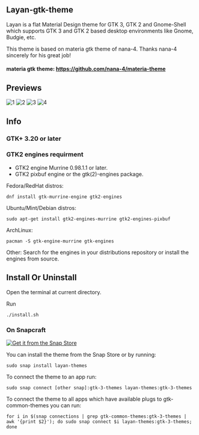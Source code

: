 ## Layan-gtk-theme

Layan is a flat Material Design theme for GTK 3, GTK 2 and Gnome-Shell which supports GTK 3 and GTK 2 based desktop environments like Gnome, Budgie, etc.

This theme is based on materia gtk theme of nana-4. Thanks nana-4 sincerely for his great job!

#### materia gtk theme: https://github.com/nana-4/materia-theme

## Previews
![1](https://images.pling.com/img/00/00/32/24/44/1309214/7a86d212835c855e62ca9725c0031e6202ae.jpg)
![2](https://images.pling.com/img/00/00/32/24/44/1309214/29262c8cf691666cca24a0636d22506daaca.jpg)
![3](https://images.pling.com/img/00/00/32/24/44/1309214/26cacc08dc680e481f806e2626da080ab9fd.png)
![4](https://images.pling.com/img/00/00/32/24/44/1309214/039563371d380c59ba9ad7d0a2b3cd6ebb00.jpg)

## Info

### GTK+ 3.20 or later

### GTK2 engines requirment
- GTK2 engine Murrine 0.98.1.1 or later.
- GTK2 pixbuf engine or the gtk(2)-engines package.

Fedora/RedHat distros:

    dnf install gtk-murrine-engine gtk2-engines

Ubuntu/Mint/Debian distros:

    sudo apt-get install gtk2-engines-murrine gtk2-engines-pixbuf

ArchLinux:

    pacman -S gtk-engine-murrine gtk-engines

Other:
Search for the engines in your distributions repository or install the engines from source.

## Install Or Uninstall

Open the terminal at current directory.

Run

    ./install.sh

### On Snapcraft

<a href="https://snapcraft.io/layan-themes">
<img alt="Get it from the Snap Store" src="https://snapcraft.io/static/images/badges/en/snap-store-black.svg" />
</a>

You can install the theme from the Snap Store оr by running:

```
sudo snap install layan-themes
```
To connect the theme to an app run:
```
sudo snap connect [other snap]:gtk-3-themes layan-themes:gtk-3-themes
```
To connect the theme to all apps which have available plugs to gtk-common-themes you can run:
``` 
for i in $(snap connections | grep gtk-common-themes:gtk-3-themes | awk '{print $2}'); do sudo snap connect $i layan-themes:gtk-3-themes; done
```
